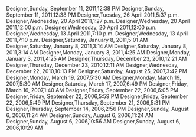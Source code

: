 ﻿Designer,Sunday, September 11, 2011,12:38 PMDesigner,Sunday, September 11, 2011,12:38 PMDesigner,Tuesday, 26 April 2011,5:37 p.m.Designer,Wednesday, 20 April 2011,1:27 p.m.Designer,Wednesday, 20 April 2011,12:00 p.m.Designer,Wednesday, 20 April 2011,12:00 p.m.Designer,Wednesday, 13 April 2011,7:10 p.m.Designer,Wednesday, 13 April 2011,7:10 p.m.Designer,Saturday, January 8, 2011,5:01 AMDesigner,Saturday, January 8, 2011,3:14 AMDesigner,Saturday, January 8, 2011,3:14 AMDesigner,Monday, January 3, 2011,4:25 AMDesigner,Monday, January 3, 2011,4:25 AMDesigner,Thursday, December 23, 2010,12:21 AMDesigner,Thursday, December 23, 2010,12:11 AMDesigner,Wednesday, December 22, 2010,10:13 PMDesigner,Saturday, August 25, 2007,3:42 PMDesigner,Monday, March 19, 2007,5:30 AMDesigner,Monday, March 19, 2007,5:30 AMDesigner,Saturday, March 17, 2007,6:49 PMDesigner,Friday, March 16, 2007,1:40 AMDesigner,Friday, September 22, 2006,6:05 PMDesigner,Friday, September 22, 2006,5:59 PMDesigner,Friday, September 22, 2006,5:49 PMDesigner,Thursday, September 21, 2006,5:31 PMDesigner,Thursday, September 14, 2006,2:56 PMDesigner,Sunday, August 6, 2006,11:24 AMDesigner,Sunday, August 6, 2006,11:24 AMDesigner,Sunday, August 6, 2006,10:56 AMDesigner,Sunday, August 6, 2006,10:29 AM